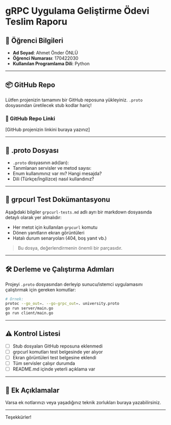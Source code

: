 # gRPC Uygulama Geliştirme Ödevi Teslim Raporu

## 👤 Öğrenci Bilgileri
- **Ad Soyad**: Ahmet Önder ÖNLÜ
- **Öğrenci Numarası**: 170422030
- **Kullanılan Programlama Dili**: Python

---

## 📦 GitHub Repo

Lütfen projenizin tamamını bir GitHub reposuna yükleyiniz. `.proto` dosyasından üretilecek stub kodlar hariç!

### 🔗 GitHub Repo Linki
[GitHub projenizin linkini buraya yazınız]

---

## 📄 .proto Dosyası

- `.proto` dosyasının adı(ları):
- Tanımlanan servisler ve metod sayısı:
- Enum kullanımınız var mı? Hangi mesajda?
- Dili (Türkçe/İngilizce) nasıl kullandınız?

---

## 🧪 grpcurl Test Dokümantasyonu

Aşağıdaki bilgiler `grpcurl-tests.md` adlı ayrı bir markdown dosyasında detaylı olarak yer almalıdır:

- Her metot için kullanılan `grpcurl` komutu
- Dönen yanıtların ekran görüntüleri
- Hatalı durum senaryoları (404, boş yanıt vb.)

> Bu dosya, değerlendirmenin önemli bir parçasıdır.

---

## 🛠️ Derleme ve Çalıştırma Adımları

Projeyi `.proto` dosyasından derleyip sunucu/istemci uygulamasını çalıştırmak için gereken komutlar:

```bash
# Örnek:
protoc --go_out=. --go-grpc_out=. university.proto
go run server/main.go
go run client/main.go
```

---

## ⚠️ Kontrol Listesi

- [ ] Stub dosyaları GitHub reposuna eklenmedi  
- [ ] grpcurl komutları test belgesinde yer alıyor  
- [ ] Ekran görüntüleri test belgesine eklendi  
- [ ] Tüm servisler çalışır durumda  
- [ ] README.md içinde yeterli açıklama var  

---

## 📌 Ek Açıklamalar

Varsa ek notlarınızı veya yaşadığınız teknik zorlukları buraya yazabilirsiniz.

---

Teşekkürler!